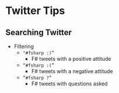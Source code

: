 
# Twitter Tips

## Searching Twitter
- Filtering
  + ```"#fsharp :)”```
    * F# tweets with a positive attitude
  + ```“#fsharp :(”```
    * F# tweets with a negative attitude
  + ```“#fsharp ?”```
    * F# tweets with questions asked
